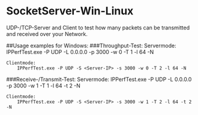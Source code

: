 # SocketServer-Win-Linux
UDP-/TCP-Server and Client to test how many packets can be transmitted and received over your Network.

##Usage examples for Windows:
###Throughput-Test:
	Servermode:
		IPPerfTest.exe -P UDP -L 0.0.0.0 -p 3000 -w 0 -T 1 -l 64 -N

	Clientmode:
		IPPerfTest.exe -P UDP -S <Server-IP> -s 3000 -w 0 -T 2 -l 64 -N
###Receive-/Transmit-Test:
	Servermode:
		IPPerfTest.exe -P UDP -L 0.0.0.0 -p 3000 -w 1 -T 1 -l 64 -t 2 -N

	Clientmode:
		IPPerfTest.exe -P UDP -S <Server-IP> -s 3000 -w 1 -T 2 -l 64 -t 2 -N
